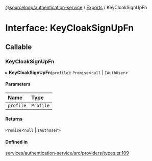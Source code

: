[@sourceloop/authentication-service](../README.md) / [Exports](../modules.md) / KeyCloakSignUpFn

# Interface: KeyCloakSignUpFn

## Callable

### KeyCloakSignUpFn

▸ **KeyCloakSignUpFn**(`profile`): `Promise`<``null`` \| `IAuthUser`\>

#### Parameters

| Name | Type |
| :------ | :------ |
| `profile` | `Profile` |

#### Returns

`Promise`<``null`` \| `IAuthUser`\>

#### Defined in

[services/authentication-service/src/providers/types.ts:109](https://github.com/sourcefuse/loopback4-microservice-catalog/blob/a84fe677/services/authentication-service/src/providers/types.ts#L109)
